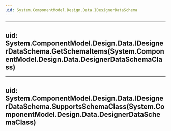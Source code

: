 ```yaml
---
uid: System.ComponentModel.Design.Data.IDesignerDataSchema
---
```


---
uid: System.ComponentModel.Design.Data.IDesignerDataSchema.GetSchemaItems(System.ComponentModel.Design.Data.DesignerDataSchemaClass)
---

---
uid: System.ComponentModel.Design.Data.IDesignerDataSchema.SupportsSchemaClass(System.ComponentModel.Design.Data.DesignerDataSchemaClass)
---
